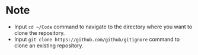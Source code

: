 # Note

- Input `cd ~/Code` command to navigate to the directory where you want to clone the repository.
- Input `git clone https://github.com/github/gitignore` command to clone an existing repository.

